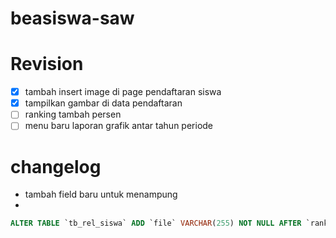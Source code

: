 # beasiswa-saw


# Revision
- [x] tambah insert image di page pendaftaran siswa
- [x] tampilkan gambar di data pendaftaran
- [ ] ranking tambah persen
- [ ] menu baru laporan grafik antar tahun periode

# changelog
- tambah field baru untuk menampung
- 
```sql
ALTER TABLE `tb_rel_siswa` ADD `file` VARCHAR(255) NOT NULL AFTER `rank`;
```


